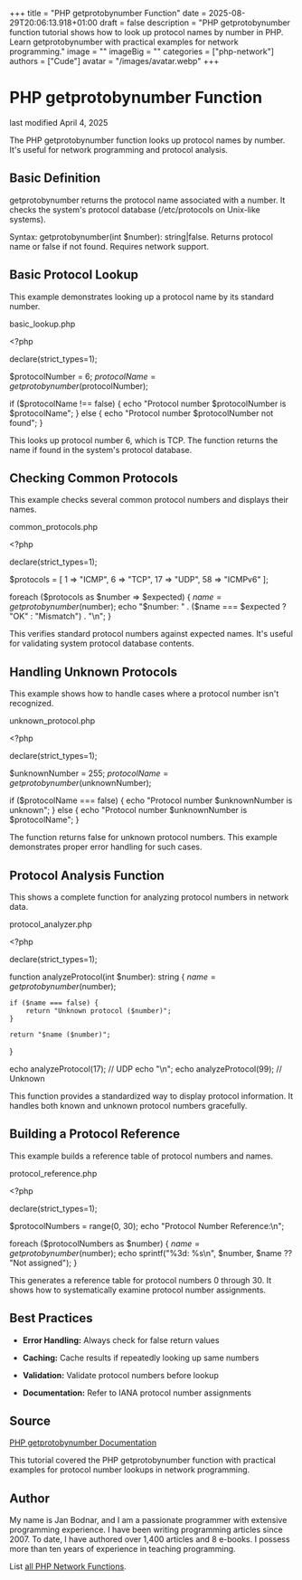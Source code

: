 +++
title = "PHP getprotobynumber Function"
date = 2025-08-29T20:06:13.918+01:00
draft = false
description = "PHP getprotobynumber function tutorial shows how to look up protocol names by number in PHP. Learn getprotobynumber with practical examples for network programming."
image = ""
imageBig = ""
categories = ["php-network"]
authors = ["Cude"]
avatar = "/images/avatar.webp"
+++

# PHP getprotobynumber Function

last modified April 4, 2025

The PHP getprotobynumber function looks up protocol names by number.
It's useful for network programming and protocol analysis.

## Basic Definition

getprotobynumber returns the protocol name associated with a number.
It checks the system's protocol database (/etc/protocols on Unix-like systems).

Syntax: getprotobynumber(int $number): string|false.
Returns protocol name or false if not found. Requires network support.

## Basic Protocol Lookup

This example demonstrates looking up a protocol name by its standard number.

basic_lookup.php
  

&lt;?php

declare(strict_types=1);

$protocolNumber = 6;
$protocolName = getprotobynumber($protocolNumber);

if ($protocolName !== false) {
    echo "Protocol number $protocolNumber is $protocolName";
} else {
    echo "Protocol number $protocolNumber not found";
}

This looks up protocol number 6, which is TCP. The function returns the name
if found in the system's protocol database.

## Checking Common Protocols

This example checks several common protocol numbers and displays their names.

common_protocols.php
  

&lt;?php

declare(strict_types=1);

$protocols = [
    1 =&gt; "ICMP",
    6 =&gt; "TCP",
    17 =&gt; "UDP",
    58 =&gt; "ICMPv6"
];

foreach ($protocols as $number =&gt; $expected) {
    $name = getprotobynumber($number);
    echo "$number: " . ($name === $expected ? "OK" : "Mismatch") . "\n";
}

This verifies standard protocol numbers against expected names. It's useful for
validating system protocol database contents.

## Handling Unknown Protocols

This example shows how to handle cases where a protocol number isn't recognized.

unknown_protocol.php
  

&lt;?php

declare(strict_types=1);

$unknownNumber = 255;
$protocolName = getprotobynumber($unknownNumber);

if ($protocolName === false) {
    echo "Protocol number $unknownNumber is unknown";
} else {
    echo "Protocol number $unknownNumber is $protocolName";
}

The function returns false for unknown protocol numbers. This example demonstrates
proper error handling for such cases.

## Protocol Analysis Function

This shows a complete function for analyzing protocol numbers in network data.

protocol_analyzer.php
  

&lt;?php

declare(strict_types=1);

function analyzeProtocol(int $number): string {
    $name = getprotobynumber($number);
    
    if ($name === false) {
        return "Unknown protocol ($number)";
    }
    
    return "$name ($number)";
}

echo analyzeProtocol(17); // UDP
echo "\n";
echo analyzeProtocol(99); // Unknown

This function provides a standardized way to display protocol information.
It handles both known and unknown protocol numbers gracefully.

## Building a Protocol Reference

This example builds a reference table of protocol numbers and names.

protocol_reference.php
  

&lt;?php

declare(strict_types=1);

$protocolNumbers = range(0, 30);
echo "Protocol Number Reference:\n";

foreach ($protocolNumbers as $number) {
    $name = getprotobynumber($number);
    echo sprintf("%3d: %s\n", $number, $name ?? "Not assigned");
}

This generates a reference table for protocol numbers 0 through 30.
It shows how to systematically examine protocol number assignments.

## Best Practices

- **Error Handling:** Always check for false return values

- **Caching:** Cache results if repeatedly looking up same numbers

- **Validation:** Validate protocol numbers before lookup

- **Documentation:** Refer to IANA protocol number assignments

## Source

[PHP getprotobynumber Documentation](https://www.php.net/manual/en/function.getprotobynumber.php)

This tutorial covered the PHP getprotobynumber function with practical
examples for protocol number lookups in network programming.

## Author

My name is Jan Bodnar, and I am a passionate programmer with extensive
programming experience. I have been writing programming articles since 2007.
To date, I have authored over 1,400 articles and 8 e-books. I possess more
than ten years of experience in teaching programming.

List [all PHP Network Functions](/php/#php-network).